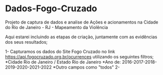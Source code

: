 # Dados-Fogo-Cruzado
Projeto de captura de dados e analise de Ações e acionamentos na Cidade do Rio de Janeiro - RJ - Mapeamento da Violência 

Aqui estarei incluindo as etapas de criação, juntamente com as evidências dos seus resultados;

1- Capturamos os dados do Site Fogo Cruzado no link https://api.fogocruzado.org.br/ocurrences utilizando os seguintes filtros;
  *Cidade Rio de Janeiro / Estado Rio de Janeiro 
  *Ano de: 2016-2017-2018-2019-2020-2021-2022
  *Outro campos como "todos"
 2- 
